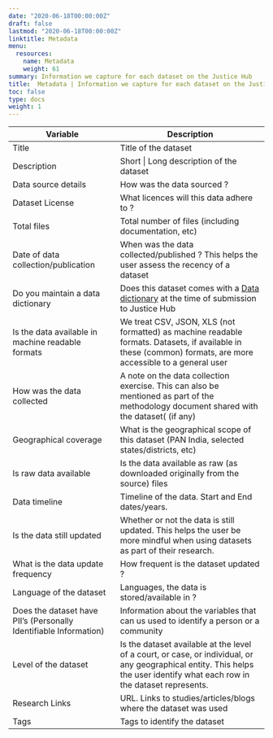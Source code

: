 ```yaml
---
date: "2020-06-18T00:00:00Z"
draft: false
lastmod: "2020-06-18T00:00:00Z"
linktitle: Metadata
menu:
  resources:
    name: Metadata
    weight: 61
summary: Information we capture for each dataset on the Justice Hub
title:  Metadata | Information we capture for each dataset on the Justice Hub
toc: false
type: docs
weight: 1
---
```


| Variable                                                          | Description                                                                                                                                                                 |
|-------------------------------------------------------------------|-----------------------------------------------------------------------------------------------------------------------------------------------------------------------------|
| Title                                                             | Title of the dataset                                                                                                                                                        |
| Description                                                       | Short \| Long description of the dataset                                                                                                                                    |
| Data source details                                               | How was the data sourced ?                                                                                                                                                  |
| Dataset License                                                   | What licences will this data adhere to ?                                                                                                                                    |
| Total files                                                       | Total number of files (including documentation, etc)                                                                                                                        |
| Date of data collection/publication                               | When was the data collected/published ? This helps the user assess the recency of a dataset                                                                                 |
| Do you maintain a data dictionary                                 | Does this dataset comes with a [Data dictionary](https://justicehub.in/resources/data-dictionary/) at the time of submission to Justice Hub                                 |
| Is the data available in machine readable formats                 | We treat CSV, JSON, XLS (not formatted) as machine readable formats. Datasets, if available in these (common) formats, are more accessible to a general user                |
| How was the data collected                                        | A note on the data collection exercise. This can also be mentioned as part of the methodology document shared with the dataset( (if any)                                    |
| Geographical coverage                                             | What is the geographical scope of this dataset (PAN India, selected states/districts, etc)                                                                                  |
| Is raw data available                                             | Is the data available as raw (as downloaded originally from the source) files                                                                                               |
| Data timeline                                                     | Timeline of the data. Start and End dates/years.                                                                                                                            |
| Is the data still updated                                         | Whether or not the data is still updated. This helps the user be more mindful when using datasets as part of their research.                                                |
| What is the data update frequency                                 | How frequent is the dataset updated ?                                                                                                                                       |
| Language of the dataset                                           | Languages, the data is stored/available in ?                                                                                                                                |
| Does the dataset have PII’s (Personally Identifiable Information) | Information about the variables that can us used to identify a person or a community                                                                                        |
| Level of the dataset                                              | Is the dataset available at the level of a court, or case, or individual, or any geographical entity. This helps the user identify what each row in the dataset represents. |
| Research Links                                                    | URL. Links to studies/articles/blogs where the dataset was used                                                                                                             |
| Tags                                                              | Tags to identify the dataset                                                                                                                                                |